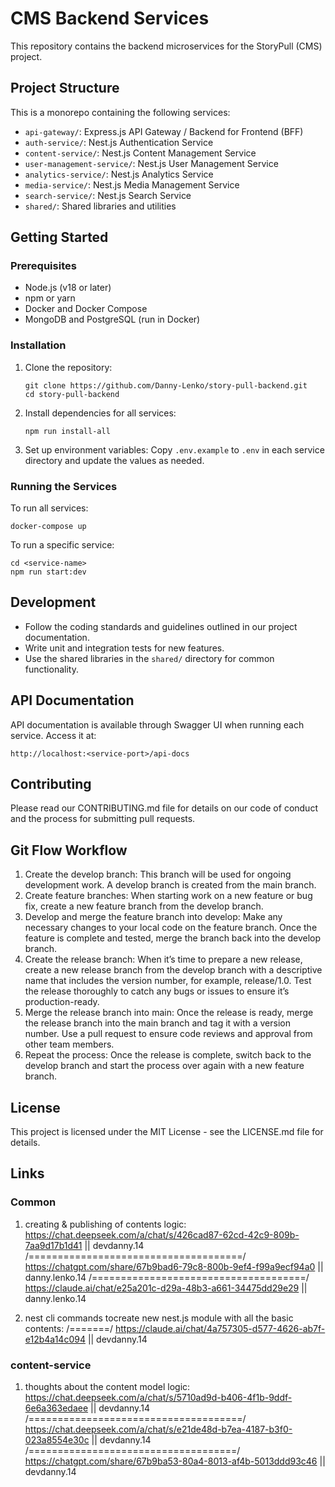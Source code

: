 # CMS Backend Services

This repository contains the backend microservices for the StoryPull (CMS) project.

## Project Structure

This is a monorepo containing the following services:

- `api-gateway/`: Express.js API Gateway / Backend for Frontend (BFF)
- `auth-service/`: Nest.js Authentication Service
- `content-service/`: Nest.js Content Management Service
- `user-management-service/`: Nest.js User Management Service
- `analytics-service/`: Nest.js Analytics Service
- `media-service/`: Nest.js Media Management Service
- `search-service/`: Nest.js Search Service
- `shared/`: Shared libraries and utilities

## Getting Started

### Prerequisites

- Node.js (v18 or later)
- npm or yarn
- Docker and Docker Compose
- MongoDB and PostgreSQL (run in Docker)

### Installation

1. Clone the repository:

   ```
   git clone https://github.com/Danny-Lenko/story-pull-backend.git
   cd story-pull-backend
   ```

2. Install dependencies for all services:

   ```
   npm run install-all
   ```

3. Set up environment variables:
   Copy `.env.example` to `.env` in each service directory and update the values as needed.

### Running the Services

To run all services:

```
docker-compose up
```

To run a specific service:

```
cd <service-name>
npm run start:dev
```

## Development

- Follow the coding standards and guidelines outlined in our project documentation.
- Write unit and integration tests for new features.
- Use the shared libraries in the `shared/` directory for common functionality.

## API Documentation

API documentation is available through Swagger UI when running each service. Access it at:

`http://localhost:<service-port>/api-docs`

## Contributing

Please read our CONTRIBUTING.md file for details on our code of conduct and the process for submitting pull requests.

## Git Flow Workflow

1. Create the develop branch: This branch will be used for ongoing development work. A develop branch is created from the main branch.
2. Create feature branches: When starting work on a new feature or bug fix, create a new feature branch from the develop branch.
3. Develop and merge the feature branch into develop: Make any necessary changes to your local code on the feature branch. Once the feature is complete and tested, merge the branch back into the develop branch.
4. Create the release branch: When it’s time to prepare a new release, create a new release branch from the develop branch with a descriptive name that includes the version number, for example, release/1.0. Test the release thoroughly to catch any bugs or issues to ensure it’s production-ready.
5. Merge the release branch into main: Once the release is ready, merge the release branch into the main branch and tag it with a version number. Use a pull request to ensure code reviews and approval from other team members.
6. Repeat the process: Once the release is complete, switch back to the develop branch and start the process over again with a new feature branch.

## License

This project is licensed under the MIT License - see the LICENSE.md file for details.

## Links

### Common

1. creating & publishing of contents logic: https://chat.deepseek.com/a/chat/s/426cad87-62cd-42c9-809b-7aa9d17b1d41 || devdanny.14
   /=====================================/  https://chatgpt.com/share/67b9bad6-79c8-800b-9ef4-f99a9ecf94a0 || danny.lenko.14
   /=====================================/  https://claude.ai/chat/e25a201c-d29a-48b3-a661-34475dd29e29 || danny.lenko.14

2. nest cli commands tocreate new nest.js module with all the basic contents: 
/=======/ https://claude.ai/chat/4a757305-d577-4626-ab7f-e12b4a14c094 || devdanny.14

### content-service

1. thoughts about the content model logic: https://chat.deepseek.com/a/chat/s/5710ad9d-b406-4f1b-9ddf-6e6a363edaee || devdanny.14
   /=====================================/ https://chat.deepseek.com/a/chat/s/e21de48d-b7ea-4187-b3f0-023a8554e30c || devdanny.14
   /====================================/  https://chatgpt.com/share/67b9ba53-80a4-8013-af4b-5013ddd93c46 || devdanny.14
